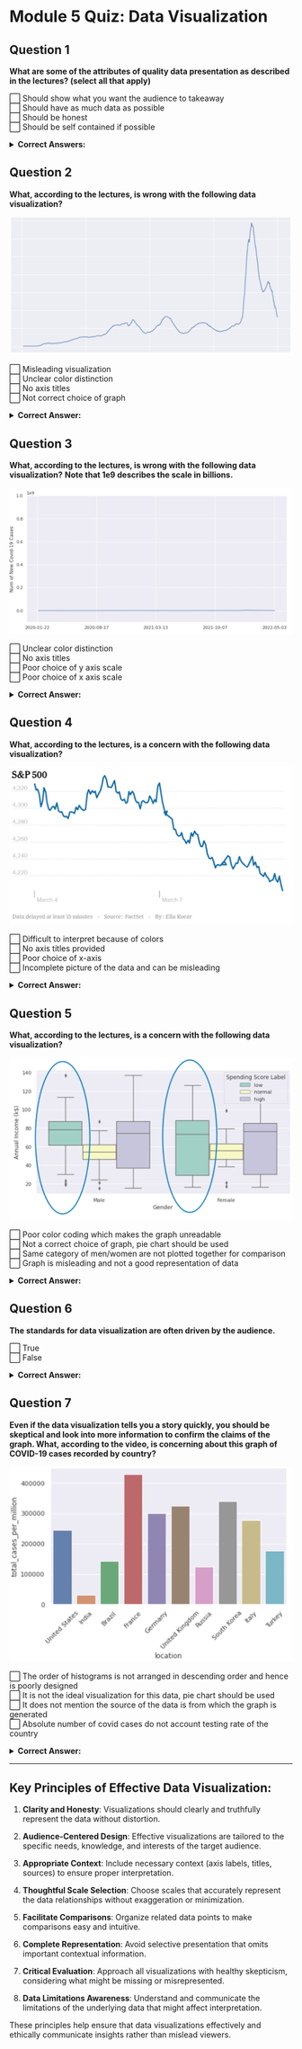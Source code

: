 # Module 5 Quiz: Data Visualization

## Question 1
**What are some of the attributes of quality data presentation as described in the lectures? (select all that apply)**

⬜ Should show what you want the audience to takeaway  
⬜ Should have as much data as possible  
⬜ Should be honest  
⬜ Should be self contained if possible  

<details>
<summary><strong>Correct Answers:</strong></summary>

✅ Should show what you want the audience to takeaway  
⬜ Should have as much data as possible  
✅ Should be honest  
✅ Should be self contained if possible  

<strong>Explanation:</strong>
 Quality data presentations should clearly communicate the key takeaways you want your audience to understand, maintain honesty in how data is represented, and be self-contained with all necessary context and information. However, including "as much data as possible" is actually counter to good visualization principles - effective visualizations often involve careful selection and simplification of data to highlight important patterns without overwhelming the viewer.
</details>

## Question 2
**What, according to the lectures, is wrong with the following data visualization?**

![alt text](/dsc_207/images/mod_5_q2.png)

⬜ Misleading visualization  
⬜ Unclear color distinction  
⬜ No axis titles  
⬜ Not correct choice of graph  

<details>
<summary><strong>Correct Answer:</strong></summary>

✅ No axis titles  

<strong>Explanation:</strong>
Without axis titles, viewers cannot understand what variables are being displayed or their units of measurement. This makes the visualization difficult to interpret correctly, even if the data itself is accurately represented. Axis titles are fundamental components that provide necessary context for understanding the data relationship being shown.
</details>

## Question 3
**What, according to the lectures, is wrong with the following data visualization?**
**Note that 1e9 describes the scale in billions.**

![alt text](/dsc_207/images/mod_5_q3.png)

⬜ Unclear color distinction  
⬜ No axis titles  
⬜ Poor choice of y axis scale  
⬜ Poor choice of x axis scale  

<details>
<summary><strong>Correct Answer:</strong></summary>

✅ Poor choice of y axis scale  

<strong>Explanation:</strong>
When the y-axis scale is poorly chosen, it can distort the viewer's perception of the data trends. In this case, the scale likely either exaggerates or minimizes the differences between values, making it difficult to accurately interpret the magnitude of changes or differences in the data. A well-chosen scale should reveal the true patterns in the data without misleading visual distortion.
</details>

## Question 4
**What, according to the lectures, is a concern with the following data visualization?**

![alt text](/dsc_207/images/mod_5_q4.png)

⬜ Difficult to interpret because of colors  
⬜ No axis titles provided  
⬜ Poor choice of x-axis  
⬜ Incomplete picture of the data and can be misleading  

<details>
<summary><strong>Correct Answer:</strong></summary>

✅ Incomplete picture of the data and can be misleading  

<strong>Explanation:</strong>
This visualization likely presents only a selective view of the data that doesn't capture the full context. When visualizations show only part of the relevant data, they can lead viewers to draw incorrect conclusions. Ethical data visualization requires presenting a complete picture that doesn't omit important contextual information that would change the interpretation.
</details>

## Question 5
**What, according to the lectures, is a concern with the following data visualization?**

![alt text](/dsc_207/images/mod_5_q5.png)

⬜ Poor color coding which makes the graph unreadable  
⬜ Not a correct choice of graph, pie chart should be used  
⬜ Same category of men/women are not plotted together for comparison  
⬜ Graph is misleading and not a good representation of data  

<details>
<summary><strong>Correct Answer:</strong></summary>

✅ Same category of men/women are not plotted together for comparison  

<strong>Explanation:</strong>
When comparing data between groups (in this case, men and women), it's most effective to position the same categories adjacent to each other to facilitate direct comparison. When related data points are separated, it becomes much more difficult for viewers to make accurate comparisons, requiring them to look back and forth across the visualization. This poor organization makes the visualization less effective at communicating patterns and differences.
</details>

## Question 6
**The standards for data visualization are often driven by the audience.**

⬜ True  
⬜ False  

<details>
<summary><strong>Correct Answer:</strong></summary>

✅ True  
⬜ False

<strong>Explanation:</strong>
Different audiences have different needs, backgrounds, and levels of familiarity with the subject matter. Effective data visualization requires tailoring your approach to your specific audience. A visualization designed for data scientists might include more technical details, while one for executives might focus on high-level insights and business implications. Understanding your audience is crucial for creating visualizations that successfully communicate your message.
</details>

## Question 7
**Even if the data visualization tells you a story quickly, you should be skeptical and look into more information to confirm the claims of the graph. What, according to the video, is concerning about this graph of COVID-19 cases recorded by country?**

![alt text](/dsc_207/images/mod_5_q7.png)

⬜ The order of histograms is not arranged in descending order and hence is poorly designed  
⬜ It is not the ideal visualization for this data, pie chart should be used  
⬜ It does not mention the source of the data is from which the graph is generated  
⬜ Absolute number of covid cases do not account testing rate of the country  

<details>
<summary><strong>Correct Answer:</strong></summary>

✅ Absolute number of covid cases do not account testing rate of the country  

<strong>Explanation:</strong>
This visualization shows raw counts of COVID-19 cases by country, but fails to account for the significant differences in testing rates between countries. Countries that conducted more tests naturally identified more cases, while countries with limited testing capacity reported fewer cases regardless of the actual infection rates. Without normalizing for testing rates, the visualization creates a misleading impression about which countries were most affected by the pandemic. This illustrates why context and understanding of data limitations are crucial when interpreting visualizations.
</details>

---

## Key Principles of Effective Data Visualization:

1. **Clarity and Honesty**: Visualizations should clearly and truthfully represent the data without distortion.

2. **Audience-Centered Design**: Effective visualizations are tailored to the specific needs, knowledge, and interests of the target audience.

3. **Appropriate Context**: Include necessary context (axis labels, titles, sources) to ensure proper interpretation.

4. **Thoughtful Scale Selection**: Choose scales that accurately represent the data relationships without exaggeration or minimization.

5. **Facilitate Comparisons**: Organize related data points to make comparisons easy and intuitive.

6. **Complete Representation**: Avoid selective presentation that omits important contextual information.

7. **Critical Evaluation**: Approach all visualizations with healthy skepticism, considering what might be missing or misrepresented.

8. **Data Limitations Awareness**: Understand and communicate the limitations of the underlying data that might affect interpretation.

These principles help ensure that data visualizations effectively and ethically communicate insights rather than mislead viewers.

